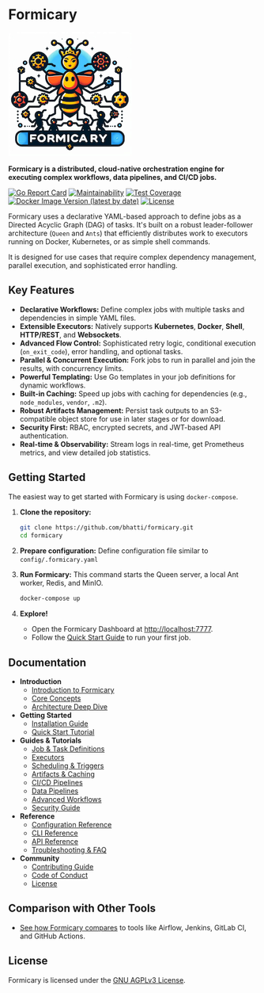 # Formicary

![Formicary Logo](docs/formicary.png)

**Formicary is a distributed, cloud-native orchestration engine for executing complex workflows, data pipelines, and CI/CD jobs.**

[![Go Report Card](https://goreportcard.com/badge/github.com/bhatti/formicary)](https://goreportcard.com/report/github.com/bhatti/formicary)
[![Maintainability](https://api.codeclimate.com/v1/badges/99/maintainability)](https://codeclimate.com/github/bhatti/formicary/maintainability)
[![Test Coverage](https://api.codeclimate.com/v1/badges/99/test_coverage)](https://codeclimate.com/github/bhatti/formicary/test_coverage)
[![Docker Image Version (latest by date)](https://img.shields.io/docker/v/plexobject/formicary?label=Docker%20Image)](https://hub.docker.com/r/plexobject/formicary)
[![License](https://img.shields.io/badge/License-AGPL%20v3-blue.svg)](https://www.gnu.org/licenses/agpl-3.0)

Formicary uses a declarative YAML-based approach to define jobs as a Directed Acyclic Graph (DAG) of tasks. It's built on a robust leader-follower architecture (`Queen` and `Ants`) that efficiently distributes work to executors running on Docker, Kubernetes, or as simple shell commands.

It is designed for use cases that require complex dependency management, parallel execution, and sophisticated error handling.

## Key Features

-   **Declarative Workflows:** Define complex jobs with multiple tasks and dependencies in simple YAML files.
-   **Extensible Executors:** Natively supports **Kubernetes**, **Docker**, **Shell**, **HTTP/REST**, and **Websockets**.
-   **Advanced Flow Control:** Sophisticated retry logic, conditional execution (`on_exit_code`), error handling, and optional tasks.
-   **Parallel & Concurrent Execution:** Fork jobs to run in parallel and join the results, with concurrency limits.
-   **Powerful Templating:** Use Go templates in your job definitions for dynamic workflows.
-   **Built-in Caching:** Speed up jobs with caching for dependencies (e.g., `node_modules`, `vendor`, `.m2`).
-   **Robust Artifacts Management:** Persist task outputs to an S3-compatible object store for use in later stages or for download.
-   **Security First:** RBAC, encrypted secrets, and JWT-based API authentication.
-   **Real-time & Observability:** Stream logs in real-time, get Prometheus metrics, and view detailed job statistics.

## Getting Started

The easiest way to get started with Formicary is using `docker-compose`.

1.  **Clone the repository:**
    ```bash
    git clone https://github.com/bhatti/formicary.git
    cd formicary
    ```

2.  **Prepare configuration:**
    Define configuration file similar to `config/.formicary.yaml`
    
3.  **Run Formicary:**
    This command starts the Queen server, a local Ant worker, Redis, and MinIO.
    ```bash
    docker-compose up
    ```

4.  **Explore!**
    -   Open the Formicary Dashboard at [http://localhost:7777](http://localhost:7777).
    -   Follow the [Quick Start Guide](./docs/03-quick-start.md) to run your first job.

## Documentation

-   **Introduction**
    -   [Introduction to Formicary](./docs/01-introduction.md)
    -   [Core Concepts](./docs/05-concepts.md)
    -   [Architecture Deep Dive](./docs/04-architecture.md)
-   **Getting Started**
    -   [Installation Guide](./docs/02-installation.md)
    -   [Quick Start Tutorial](./docs/03-quick-start.md)
-   **Guides & Tutorials**
    -   [Job & Task Definitions](./docs/06-job-definitions.md)
    -   [Executors](./docs/07-executors.md)
    -   [Scheduling & Triggers](./docs/08-scheduling-and-triggers.md)
    -   [Artifacts & Caching](./docs/09-artifacts-and-caching.md)
    -   [CI/CD Pipelines](./docs/11-ci-cd-pipelines.md)
    -   [Data Pipelines](./docs/12-data-pipelines.md)
    -   [Advanced Workflows](./docs/14-advanced-workflows.md)
    -   [Security Guide](./docs/19-security.md)
-   **Reference**
    -   [Configuration Reference](./docs/15-configuration.md)
    -   [CLI Reference](./docs/10-cli-reference.md)
    -   [API Reference](./docs/16-api-reference.md)
    -   [Troubleshooting & FAQ](./docs/20-troubleshooting-faq.md)
-   **Community**
    -   [Contributing Guide](./docs/17-contributing.md)
    -   [Code of Conduct](./docs/CODE_OF_CONDUCT.md)
    -   [License](./LICENSE.md)

## Comparison with Other Tools
- [See how Formicary compares](./docs/18-comparison.md) to tools like Airflow, Jenkins, GitLab CI, and GitHub Actions.

## License

Formicary is licensed under the [GNU AGPLv3 License](./LICENSE.md).
